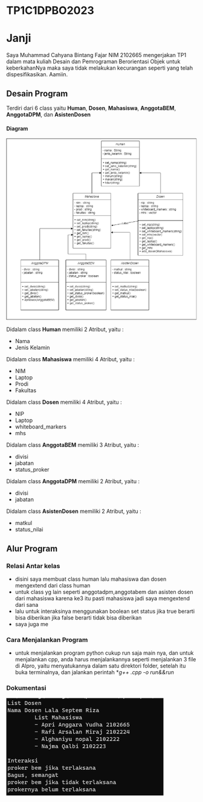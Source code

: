 # TP1C1DPBO2023


# Janji
Saya Muhammad Cahyana Bintang Fajar NIM 2102665 mengerjakan TP1 dalam mata kuliah Desain dan Pemrograman Berorientasi Objek untuk keberkahanNya maka saya tidak melakukan kecurangan seperti yang telah dispesifikasikan. Aamiin.

## Desain Program 
Terdiri dari 6 class yaitu **Human**, **Dosen**, **Mahasiswa**, **AnggotaBEM**, **AnggotaDPM**, dan **AsistenDosen**

#### Diagram
![gege](diagram.png)

Didalam class **Human** memiliki 2 Atribut, yaitu : 
* Nama
* Jenis Kelamin 

Didalam class **Mahasiswa** memiliki 4 Atribut, yaitu : 
* NIM
* Laptop
* Prodi
* Fakultas 

Didalam class **Dosen** memiliki 4 Atribut, yaitu : 
* NIP
* Laptop
* whiteboard_markers
* mhs

Didalam class **AnggotaBEM** memiliki 3 Atribut, yaitu : 
* divisi
* jabatan
* status_proker

Didalam class **AnggotaDPM** memiliki 2 Atribut, yaitu : 
* divisi
* jabatan

Didalam class **AsistenDosen** memiliki 2 Atribut, yaitu : 
* matkul
* status_nilai


## Alur Program
### Relasi Antar kelas
* disini saya membuat class human lalu mahasiswa dan dosen mengextend dari class human
* untuk class yg lain seperti anggotadpm,anggotabem dan asisten dosen dari mahasiswa karena ke3 itu pasti mahasiswa jadi saya mengextend dari sana
* lalu untuk interaksinya menggunakan boolean set status jika true berarti bisa diberikan jika false berarti tidak bisa diberikan
* saya juga me


### Cara Menjalankan Program
* untuk menjalankan program python cukup run saja main nya, dan untuk menjalankan cpp, anda harus menjalankannya seperti menjalankan 3 file di Alpro, yaitu menyatukannya dalam satu direktori folder, setelah itu buka terminalnya, dan jalankan perintah **g++ *.cpp -o run&&run**



### Dokumentasi 
![CPP program](ss.png)
